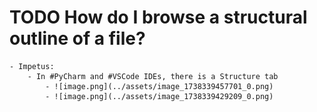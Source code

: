 # TODO How do I browse a structural outline of a file?
	- Impetus:
		- In #PyCharm and #VSCode IDEs, there is a Structure tab
			- ![image.png](../assets/image_1738339457701_0.png)
			- ![image.png](../assets/image_1738339429209_0.png)